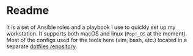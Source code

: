 # Readme

It is a set of Ansible roles and a playbook I use to quickly set up my workstation. It supports both macOS and linux
(`Pop!_OS` at the moment). Most of the configs used for the tools here (vim, bash, etc.) located in a separate [dotfiles
repository](https://github.com/schfkt/df).
